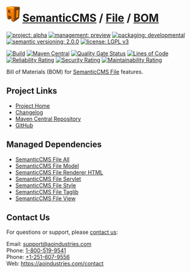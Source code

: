 # [<img src="ao-logo.png" alt="AO Logo" width="35" height="40">](https://github.com/ao-apps) [SemanticCMS](https://github.com/ao-apps/semanticcms) / [File](https://github.com/ao-apps/semanticcms-file) / [BOM](https://github.com/ao-apps/semanticcms-file-bom)

[![project: alpha](https://semanticcms.com/ao-badges/project-alpha.svg)](https://aoindustries.com/life-cycle#project-alpha)
[![management: preview](https://semanticcms.com/ao-badges/management-preview.svg)](https://aoindustries.com/life-cycle#management-preview)
[![packaging: developmental](https://semanticcms.com/ao-badges/packaging-developmental.svg)](https://aoindustries.com/life-cycle#packaging-developmental)  
[![semantic versioning: 2.0.0](https://semanticcms.com/ao-badges/semver-2.0.0.svg)](http://semver.org/spec/v2.0.0.html)
[![license: LGPL v3](https://semanticcms.com/ao-badges/license-lgpl-3.0.svg)](https://www.gnu.org/licenses/lgpl-3.0)

[![Build](https://github.com/ao-apps/semanticcms-file-bom/workflows/Build/badge.svg?branch=master)](https://github.com/ao-apps/semanticcms-file-bom/actions?query=workflow%3ABuild)
[![Maven Central](https://maven-badges.herokuapp.com/maven-central/com.semanticcms/semanticcms-file-bom/badge.svg)](https://maven-badges.herokuapp.com/maven-central/com.semanticcms/semanticcms-file-bom)
[![Quality Gate Status](https://sonarcloud.io/api/project_badges/measure?branch=master&project=com.semanticcms%3Asemanticcms-file-bom&metric=alert_status)](https://sonarcloud.io/dashboard?branch=master&id=com.semanticcms%3Asemanticcms-file-bom)
[![Lines of Code](https://sonarcloud.io/api/project_badges/measure?branch=master&project=com.semanticcms%3Asemanticcms-file-bom&metric=ncloc)](https://sonarcloud.io/component_measures?branch=master&id=com.semanticcms%3Asemanticcms-file-bom&metric=ncloc)  
[![Reliability Rating](https://sonarcloud.io/api/project_badges/measure?branch=master&project=com.semanticcms%3Asemanticcms-file-bom&metric=reliability_rating)](https://sonarcloud.io/component_measures?branch=master&id=com.semanticcms%3Asemanticcms-file-bom&metric=Reliability)
[![Security Rating](https://sonarcloud.io/api/project_badges/measure?branch=master&project=com.semanticcms%3Asemanticcms-file-bom&metric=security_rating)](https://sonarcloud.io/component_measures?branch=master&id=com.semanticcms%3Asemanticcms-file-bom&metric=Security)
[![Maintainability Rating](https://sonarcloud.io/api/project_badges/measure?branch=master&project=com.semanticcms%3Asemanticcms-file-bom&metric=sqale_rating)](https://sonarcloud.io/component_measures?branch=master&id=com.semanticcms%3Asemanticcms-file-bom&metric=Maintainability)

Bill of Materials (BOM) for [SemanticCMS File](https://github.com/ao-apps/semanticcms-file) features.

## Project Links
* [Project Home](https://semanticcms.com/file/bom/)
* [Changelog](https://semanticcms.com/file/bom/changelog)
* [Maven Central Repository](https://central.sonatype.com/search?namespace=com.semanticcms&q=a%3Asemanticcms-file-bom)
* [GitHub](https://github.com/ao-apps/semanticcms-file-bom)

## Managed Dependencies
* [SemanticCMS File All](https://github.com/ao-apps/semanticcms-file-all)
* [SemanticCMS File Model](https://github.com/ao-apps/semanticcms-file-model)
* [SemanticCMS File Renderer HTML](https://github.com/ao-apps/semanticcms-file-renderer-html)
* [SemanticCMS File Servlet](https://github.com/ao-apps/semanticcms-file-servlet)
* [SemanticCMS File Style](https://github.com/ao-apps/semanticcms-file-style)
* [SemanticCMS File Taglib](https://github.com/ao-apps/semanticcms-file-taglib)
* [SemanticCMS File View](https://github.com/ao-apps/semanticcms-file-view)

## Contact Us
For questions or support, please [contact us](https://aoindustries.com/contact):

Email: [support@aoindustries.com](mailto:support@aoindustries.com)  
Phone: [1-800-519-9541](tel:1-800-519-9541)  
Phone: [+1-251-607-9556](tel:+1-251-607-9556)  
Web: https://aoindustries.com/contact
